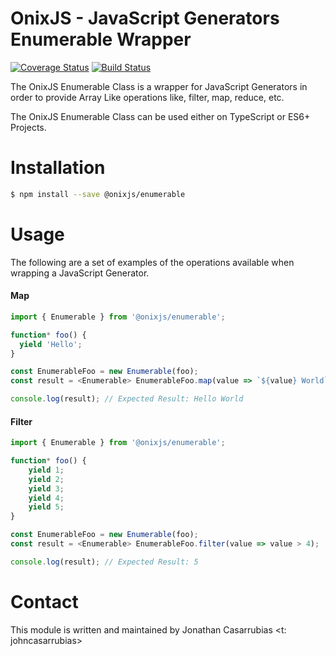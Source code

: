 OnixJS - JavaScript Generators Enumerable Wrapper
===================================
[![Coverage Status](https://coveralls.io/repos/github/onixjs/enumerable/badge.svg?branch=master)](https://coveralls.io/github/onixjs/enumerable?branch=master) [![Build Status](https://travis-ci.org/onixjs/enumerable.svg?branch=master)](https://travis-ci.org/onixjs/enumerable)

The OnixJS Enumerable Class is a wrapper for JavaScript Generators in order to provide Array Like operations like, filter, map, reduce, etc.

The OnixJS Enumerable Class can be used either on TypeScript or ES6+ Projects.

# Installation

```sh
$ npm install --save @onixjs/enumerable
```
# Usage
The following are a set of examples of the operations available when wrapping a JavaScript Generator.

#### Map

```js
import { Enumerable } from '@onixjs/enumerable';

function* foo() {
  yield 'Hello';
}

const EnumerableFoo = new Enumerable(foo);
const result = <Enumerable> EnumerableFoo.map(value => `${value} World`);

console.log(result); // Expected Result: Hello World
```
#### Filter

```js
import { Enumerable } from '@onixjs/enumerable';

function* foo() {
    yield 1;
    yield 2;
    yield 3;
    yield 4;
    yield 5;
}

const EnumerableFoo = new Enumerable(foo);
const result = <Enumerable> EnumerableFoo.filter(value => value > 4);

console.log(result); // Expected Result: 5
```

# Contact
This module is written and maintained by Jonathan Casarrubias <t: johncasarrubias>